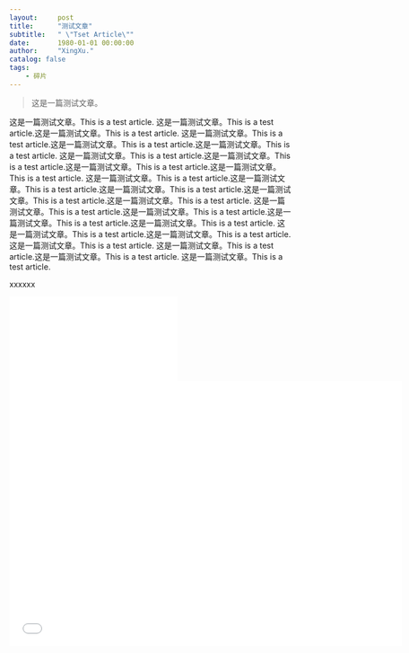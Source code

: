 ```yaml
---
layout:     post
title:      "测试文章"
subtitle:   " \"Tset Article\""
date:       1980-01-01 00:00:00
author:     "XingXu."
catalog: false
tags:
    - 碎片
---
```


>这是一篇测试文章。

这是一篇测试文章。This is a test article.
这是一篇测试文章。This is a test article.这是一篇测试文章。This is a test article.
这是一篇测试文章。This is a test article.这是一篇测试文章。This is a test article.这是一篇测试文章。This is a test article.
这是一篇测试文章。This is a test article.这是一篇测试文章。This is a test article.这是一篇测试文章。This is a test article.这是一篇测试文章。This is a test article.
这是一篇测试文章。This is a test article.这是一篇测试文章。This is a test article.这是一篇测试文章。This is a test article.这是一篇测试文章。This is a test article.这是一篇测试文章。This is a test article.
这是一篇测试文章。This is a test article.这是一篇测试文章。This is a test article.这是一篇测试文章。This is a test article.这是一篇测试文章。This is a test article.
这是一篇测试文章。This is a test article.这是一篇测试文章。This is a test article.这是一篇测试文章。This is a test article.
这是一篇测试文章。This is a test article.这是一篇测试文章。This is a test article.
这是一篇测试文章。This is a test article.

xxxxxx

<iframe src="//player.bilibili.com/player.html?isOutside=true&aid=675040475&bvid=BV1VU4y1j7kE&cid=395329880&p=1" scrolling="no" border="0" frameborder="no" framespacing="0" allowfullscreen="true"></iframe>

<iframe src="//player.bilibili.com/player.html?isOutside=true&aid=675040475&bvid=BV1VU4y1j7kE&cid=395329880&p=1" scrolling="no" border="0" frameborder="no" framespacing="0" allowfullscreen="true"  width="700px" height="472px"> </iframe>
